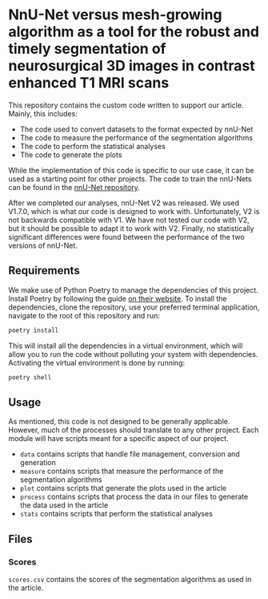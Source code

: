 # NnU-Net versus mesh-growing algorithm as a tool for the robust and timely segmentation of neurosurgical 3D images in contrast enhanced T1 MRI scans

This repository contains the custom code written to support our article.
Mainly, this includes:

- The code used to convert datasets to the format expected by nnU-Net
- The code to measure the performance of the segmentation algorithms
- The code to perform the statistical analyses
- The code to generate the plots

While the implementation of this code is specific to our use case, it can be used as a starting point for other projects.
The code to train the nnU-Nets can be found in the [nnU-Net repository](https://github.com/MIC-DKFZ/nnUNet/tree/nnunetv1).

After we completed our analyses, nnU-Net V2 was released.
We used V1.7.0, which is what our code is designed to work with.
Unfortunately, V2 is not backwards compatible with V1.
We have not tested our code with V2, but it should be possible to adapt it to work with V2.
Finally, no statistically significant differences were found between the performance of the two versions of nnU-Net.

## Requirements

We make use of Python Poetry to manage the dependencies of this project.
Install Poetry by following the guide [on their website](https://python-poetry.org/docs/#installation).
To install the dependencies, clone the repository, use your preferred terminal application, navigate to the root of this repository and run:

```bash
poetry install
```

This will install all the dependencies in a virtual environment, which will allow you to run the code without polluting your system with dependencies.
Activating the virtual environment is done by running:

```bash
poetry shell
```

## Usage

As mentioned, this code is not designed to be generally applicable.
However, much of the processes should translate to any other project.
Each module will have scripts meant for a specific aspect of our project.

- `data` contains scripts that handle file management, conversion and generation
- `measure` contains scripts that measure the performance of the segmentation algorithms
- `plot` contains scripts that generate the plots used in the article
- `process` contains scripts that process the data in our files to generate the data used in the article
- `stats` contains scripts that perform the statistical analyses

## Files

### Scores

`scores.csv` contains the scores of the segmentation algorithms as used in the article.
